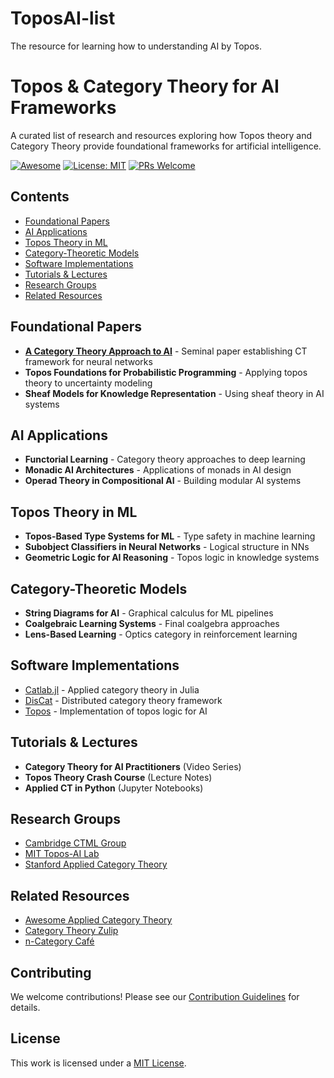 # ToposAI-list
The resource for learning how to understanding AI by Topos.
# Topos & Category Theory for AI Frameworks

A curated list of research and resources exploring how Topos theory and Category Theory provide foundational frameworks for artificial intelligence.

[![Awesome](https://awesome.re/badge.svg)](https://awesome.re)
[![License: MIT](https://img.shields.io/badge/License-MIT-yellow.svg)](https://opensource.org/licenses/MIT)
[![PRs Welcome](https://img.shields.io/badge/PRs-welcome-brightgreen.svg)](CONTRIBUTING.md)

## Contents

- [Foundational Papers](#foundational-papers)
- [AI Applications](#ai-applications)
- [Topos Theory in ML](#topos-theory-in-ml)
- [Category-Theoretic Models](#category-theoretic-models)
- [Software Implementations](#software-implementations)
- [Tutorials & Lectures](#tutorials--lectures)
- [Research Groups](#research-groups)
- [Related Resources](#related-resources)

## Foundational Papers

- **[A Category Theory Approach to AI](link)** - Seminal paper establishing CT framework for neural networks
- **Topos Foundations for Probabilistic Programming** - Applying topos theory to uncertainty modeling
- **Sheaf Models for Knowledge Representation** - Using sheaf theory in AI systems

## AI Applications

- **Functorial Learning** - Category theory approaches to deep learning
- **Monadic AI Architectures** - Applications of monads in AI design
- **Operad Theory in Compositional AI** - Building modular AI systems

## Topos Theory in ML

- **Topos-Based Type Systems for ML** - Type safety in machine learning
- **Subobject Classifiers in Neural Networks** - Logical structure in NNs
- **Geometric Logic for AI Reasoning** - Topos logic in knowledge systems

## Category-Theoretic Models

- **String Diagrams for AI** - Graphical calculus for ML pipelines
- **Coalgebraic Learning Systems** - Final coalgebra approaches
- **Lens-Based Learning** - Optics category in reinforcement learning

## Software Implementations

- [Catlab.jl](link) - Applied category theory in Julia
- [DisCat](link) - Distributed category theory framework
- [Topos](link) - Implementation of topos logic for AI

## Tutorials & Lectures

- **Category Theory for AI Practitioners** (Video Series)
- **Topos Theory Crash Course** (Lecture Notes)
- **Applied CT in Python** (Jupyter Notebooks)

## Research Groups

- [Cambridge CTML Group](link)
- [MIT Topos-AI Lab](link)
- [Stanford Applied Category Theory](link)

## Related Resources

- [Awesome Applied Category Theory](link)
- [Category Theory Zulip](link)
- [n-Category Café](link)

## Contributing

We welcome contributions! Please see our [Contribution Guidelines](CONTRIBUTING.md) for details.

## License

This work is licensed under a [MIT License](LICENSE).
